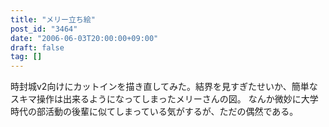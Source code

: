 ```yaml
---
title: "メリー立ち絵"
post_id: "3464"
date: "2006-06-03T20:00:00+09:00"
draft: false
tag: []
---
```



時封城v2向けにカットインを描き直してみた。結界を見すぎたせいか、簡単なスキマ操作は出来るようになってしまったメリーさんの図。 なんか微妙に大学時代の部活動の後輩に似てしまっている気がするが、ただの偶然である。
